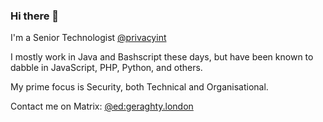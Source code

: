 ### Hi there 👋

I'm a Senior Technologist [@privacyint](privacyinternational.org)

I mostly work in Java and Bashscript these days, but have been known to dabble in JavaScript, PHP, Python, and others.

My prime focus is Security, both Technical and Organisational.

Contact me on Matrix: [@ed:geraghty.london](https://matrix.to/#/@ed:geraghty.london)

<!--
**EdGeraghty/EdGeraghty** is a ✨ _special_ ✨ repository because its `README.md` (this file) appears on your GitHub profile.

Here are some ideas to get you started:

- 🔭 I’m currently working on ...
- 🌱 I’m currently learning ...
- 👯 I’m looking to collaborate on ...
- 🤔 I’m looking for help with ...
- 💬 Ask me about ...
- 📫 How to reach me: ...
- 😄 Pronouns: ...
- ⚡ Fun fact: ...
-->
